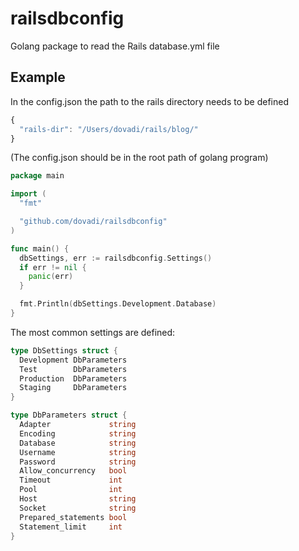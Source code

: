 # railsdbconfig

Golang package to read the Rails database.yml file


Example
-------

In the config.json the path to the rails directory needs to be defined

```Javascript
{
  "rails-dir": "/Users/dovadi/rails/blog/"
}
```

(The config.json should be in the root path of golang program)

```Go
package main

import (
  "fmt"

  "github.com/dovadi/railsdbconfig"
)

func main() {
  dbSettings, err := railsdbconfig.Settings()
  if err != nil {
    panic(err)
  }

  fmt.Println(dbSettings.Development.Database)
}
```

The most common settings are defined:

```Go
type DbSettings struct {
  Development DbParameters
  Test        DbParameters
  Production  DbParameters
  Staging     DbParameters
}

type DbParameters struct {
  Adapter             string
  Encoding            string
  Database            string
  Username            string
  Password            string
  Allow_concurrency   bool
  Timeout             int
  Pool                int
  Host                string
  Socket              string
  Prepared_statements bool
  Statement_limit     int
}

```
